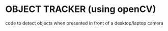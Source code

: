 # OBJECT TRACKER (using openCV)

code to detect objects when presented in front of a desktop/laptop camera
